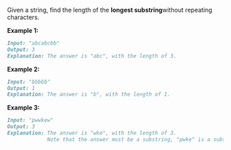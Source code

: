 Given a string, find the length of the **longest substring**without repeating characters.

**Example 1:**

```markdown
Input: "abcabcbb"
Output: 3 
Explanation: The answer is "abc", with the length of 3. 
```

**Example 2:**

```markdown
Input: "bbbbb"
Output: 1
Explanation: The answer is "b", with the length of 1.
```

**Example 3:**

```markdown
Input: "pwwkew"
Output: 3
Explanation: The answer is "wke", with the length of 3. 
             Note that the answer must be a substring, "pwke" is a subsequence and not a substring.
```

